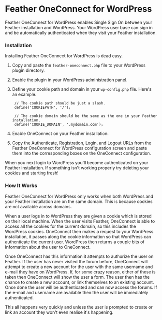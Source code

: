 # Feather OneConnect for WordPress

Feather OneConnect for WordPress enables Single Sign On between your Feather installation and WordPress. Your WordPress user base can sign in and be automatically authenticated when they visit your Feather installation.

### Installation

Installing Feather OneConnect for WordPress is dead easy.

1. Copy and paste the `feather-oneconnect.php` file to your WordPress plugin directory.
2. Enable the plugin in your WordPress administration panel.
3. Define your cookie path and domain in your `wp-config.php` file. Here's an example.

        // The cookie path should be just a slash.
        define('COOKIEPATH', '/');
        
        // The cookie domain should be the same as the one in your Feather installation.
        define('COOKIE_DOMAIN', '.mydomain.com');

4. Enable OneConnect on your Feather installation.
5. Copy the Authenticate, Registration, Login, and Logout URLs from the Feather OneConnect for WordPress configuration screen and paste them into the corresponding boxes on the OneConnect configuration.

When you next login to WordPress you'll become authenticated on your Feather installation. If something isn't working properly try deleting your cookies and starting fresh!

### How It Works

Feather OneConnect for WordPress only works when both WordPress and your Feather installation are on the same domain. This is because cookies are not available across domains.

When a user logs in to WordPress they are given a cookie which is stored on their local machine. When the user visits Feather, OneConnect is able to access all the cookies for the current domain, so this includes the WordPress cookies. OneConnect then makes a request to your WordPress installation, it passes along the cookie information so that WordPress can authenticate the current user. WordPress then returns a couple bits of information about the user to OneConnect.

Once OneConnect has this information it attempts to authorize the user on Feather. If the user has never visited the forum before, OneConnect will attempt to create a new account for the user with the same username and e-mail they have on WordPress. If, for some crazy reason, either of those is taken then OneConnect will show the user a form. The user then has the chance to create a new account, or link themselves to an existing account. Once done the user will be authenticated and can now access the forums. If the e-mail and username are available then the user will be immediately authenticated.

This all happens very quickly and unless the user is prompted to create or link an account they won't even realise it's happening.